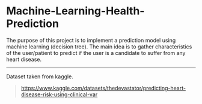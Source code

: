 # Machine-Learning-Health-Prediction

The purpose of this project is to implement a prediction model using machine learning (decision tree).
The main idea is to gather characteristics of the user/patient to predict if the user is a candidate to suffer from any heart disease.

---

Dataset taken from kaggle.
> https://www.kaggle.com/datasets/thedevastator/predicting-heart-disease-risk-using-clinical-var
